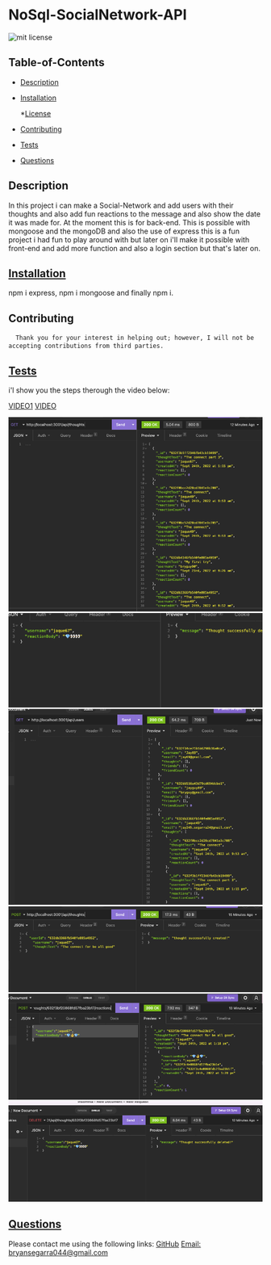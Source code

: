 # NoSql-SocialNetwork-API
![mit license](https://img.shields.io/badge/License-mit-blue.svg)

  ## Table-of-Contents
  * [Description](#description)
  * [Installation](#installation)
  
  
    *[License](#license)
    
  * [Contributing](#contributing)
  * [Tests](#tests)
  * [Questions](#questions)
  
  ## Description
  In this project i can make a Social-Network and add users with their thoughts and also add fun reactions to the message  and also show the date it was made for. At the moment this is for back-end. This is possible with mongoose and the mongoDB and also the use of express this is a fun project i had fun to play around with but later on i'll make it possible with front-end and add more function and also a login section but that's later on.

  ## [Installation](#table-of-contents)
  npm i express, npm i mongoose and finally npm i.
   
 

  ## Contributing

   
      Thank you for your interest in helping out; however, I will not be accepting contributions from third parties.
      
  ## [Tests](#table-of-contents)
  i'l show you the steps therough the video below:

 [VIDEO1](https://drive.google.com/file/d/1ht_0XfVDryQrlhwfe6p6zSLjFAMwdkwq/view)
 [VIDEO](https://drive.google.com/file/d/1Xgq6sdePbwIzG20wXiIMsqsXGwAP_FlO/view)

 ![SCREEN](./images/screenshot.png)
 ![SCREEN](./images/screenshot1.png)
 ![SCREEN](./images/screenshot2.png)
 ![SCREEN](./images/screenshot3.png)
 ![SCREEN](./images/screenshot4.png)
 ![SCREEN](./images/screenshot5.png)

  ##  [Questions](#table-of-contents)
  Please contact me using the following links:
  [GitHub](https://github.com/bryguy20)
  [Email: bryansegarra044@gmail.com](mailto:bryansegarra044@gmail.com)

